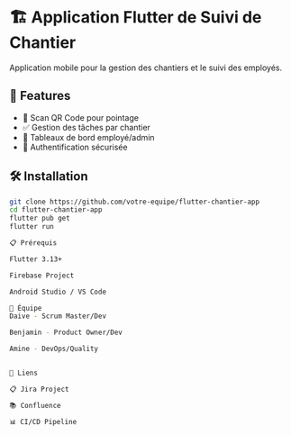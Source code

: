 # 🏗️ Application Flutter de Suivi de Chantier

Application mobile pour la gestion des chantiers et le suivi des employés.

## 🚀 Features
- 📱 Scan QR Code pour pointage
- ✅ Gestion des tâches par chantier
- 👥 Tableaux de bord employé/admin
- 🔐 Authentification sécurisée

## 🛠️ Installation
```bash
git clone https://github.com/votre-equipe/flutter-chantier-app
cd flutter-chantier-app
flutter pub get
flutter run

📋 Prérequis

Flutter 3.13+

Firebase Project

Android Studio / VS Code

👥 Équipe
Daive - Scrum Master/Dev

Benjamin - Product Owner/Dev

Amine - DevOps/Quality


🔗 Liens

📋 Jira Project

📚 Confluence

📊 CI/CD Pipeline


